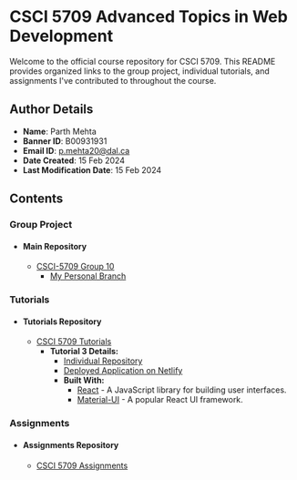 # CSCI 5709 Advanced Topics in Web Development

Welcome to the official course repository for CSCI 5709. This README provides organized links to the group project, individual tutorials, and assignments I've contributed to throughout the course.

## Author Details

- **Name**: Parth Mehta
- **Banner ID**: B00931931
- **Email ID**: p.mehta20@dal.ca
- **Date Created**: 15 Feb 2024
- **Last Modification Date**: 15 Feb 2024

## Contents

### Group Project

- #### Main Repository
  - [CSCI-5709 Group 10](https://git.cs.dal.ca/asolanki/csci-5709_grp-10)
    - [My Personal Branch](https://git.cs.dal.ca/asolanki/csci-5709_grp-10/-/tree/Parth?ref_type=heads)

### Tutorials

- #### Tutorials Repository
  - [CSCI 5709 Tutorials](https://git.cs.dal.ca/mehta1/csci-5709-tutorials)
    - **Tutorial 3 Details:**
      - [Individual Repository](https://git.cs.dal.ca/mehta1/csci-5709-tutorials/-/tree/main/Tutorial3?ref_type=heads)
      - [Deployed Application on Netlify](https://tutorial-3-parth-mehta-b00931931.netlify.app/)
      - **Built With:**
        - [React](https://reactjs.org/) - A JavaScript library for building user interfaces.
        - [Material-UI](https://mui.com/) - A popular React UI framework.

### Assignments

- #### Assignments Repository
  - [CSCI 5709 Assignments](https://git.cs.dal.ca/mehta1/csci-5709-assignments/-/tree/main)
